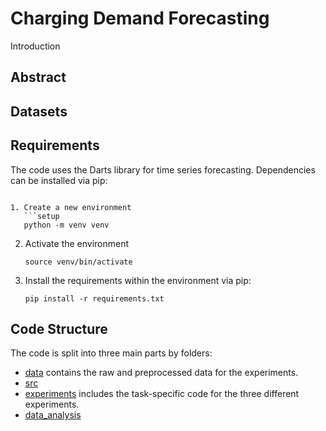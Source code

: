 # Charging Demand Forecasting
Introduction

## Abstract 
  
## Datasets

## Requirements

The code uses the Darts library for time series forecasting. Dependencies can be installed via pip:
```setup

1. Create a new environment
   ```setup
   python -m venv venv
   ```
   
2. Activate the environment
   ```setup
   source venv/bin/activate
   ```
   
3. Install the requirements within the environment via pip:
   ```setup
   pip install -r requirements.txt
   ```

## Code Structure

The code is split into three main parts by folders:
* [data](data/) contains the raw and preprocessed data for the experiments.
* [src](src/) 
* [experiments](experiments/) includes the task-specific code for the three different experiments.
* [data_analysis](data_analysis/) 





